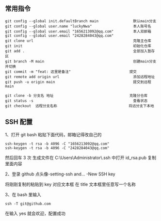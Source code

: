 ## 常用指令

```shell
git config --global init.defaultBranch main                默认main分支
git config --global user.name "luckyNwa"                   本人账号名
git config --global user.email "1656213092@qq.com"         本人双邮箱
git config --global user.email "2428284043@qq.com"
git clone url                                              克隆主仓库
git init                                                   初始化仓库
git add .                                                  全部加入暂存区
git branch -M main                                         创建main分支并切换
git commit -m "feat: 这里是备注"                           提交
git remote add origin url                                  添加远程地址
git push -u origin main                                    提交到远程main

git clone -b 分支名 地址                                   克隆分仓库
git status -s                                              查看状态
git checkout  远程分支名称                                 将远分支下本地
```

## SSH 配置

1、打开 git bash 粘贴下面代码，邮箱记得改自己的

```shell
ssh-keygen -t rsa -b 4096 -C "1656213092@qq.com"
ssh-keygen -t rsa -b 4096 -C "2428284043@qq.com"
```

然后回车 3 次 生成文件在 C:\Users\Administrator\\.ssh 中打开 id_rsa.pub 复制里面内容

2、登录 github 点头像-setting-ssh and... -New SSH key

将刚刚复制的粘贴到 key 对应文本框 在 title 文本框里任意写一个名称

3、在 bash 里输入

```shell
ssh -T git@github.com
```

在输入 yes 就会欢迎，配置成功
